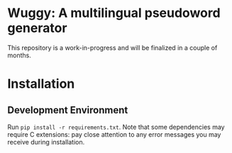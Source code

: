 # Wuggy: A multilingual pseudoword generator

This repository is a work-in-progress and will be finalized in a couple of months.

# Installation

## Development Environment

Run `pip install -r requirements.txt`. Note that some dependencies may require C extensions: pay close attention to any error messages you may receive during installation.
